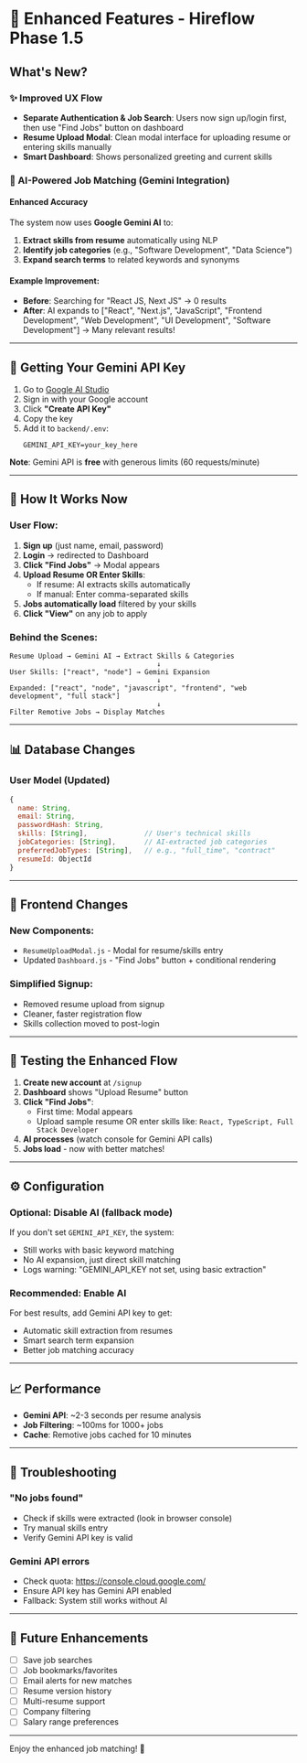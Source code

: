 # 🎯 Enhanced Features - Hireflow Phase 1.5

## What's New?

### ✨ Improved UX Flow
- **Separate Authentication & Job Search**: Users now sign up/login first, then use "Find Jobs" button on dashboard
- **Resume Upload Modal**: Clean modal interface for uploading resume or entering skills manually
- **Smart Dashboard**: Shows personalized greeting and current skills

### 🤖 AI-Powered Job Matching (Gemini Integration)

#### Enhanced Accuracy
The system now uses **Google Gemini AI** to:
1. **Extract skills from resume** automatically using NLP
2. **Identify job categories** (e.g., "Software Development", "Data Science")
3. **Expand search terms** to related keywords and synonyms

#### Example Improvement:
- **Before**: Searching for "React JS, Next JS" → 0 results
- **After**: AI expands to ["React", "Next.js", "JavaScript", "Frontend Development", "Web Development", "UI Development", "Software Development"] → Many relevant results!

---

## 🔑 Getting Your Gemini API Key

1. Go to [Google AI Studio](https://makersuite.google.com/app/apikey)
2. Sign in with your Google account
3. Click **"Create API Key"**
4. Copy the key
5. Add it to `backend/.env`:
   ```
   GEMINI_API_KEY=your_key_here
   ```

**Note**: Gemini API is **free** with generous limits (60 requests/minute)

---

## 🚀 How It Works Now

### User Flow:
1. **Sign up** (just name, email, password)
2. **Login** → redirected to Dashboard
3. **Click "Find Jobs"** → Modal appears
4. **Upload Resume OR Enter Skills**:
   - If resume: AI extracts skills automatically
   - If manual: Enter comma-separated skills
5. **Jobs automatically load** filtered by your skills
6. **Click "View"** on any job to apply

### Behind the Scenes:
```
Resume Upload → Gemini AI → Extract Skills & Categories
                                    ↓
User Skills: ["react", "node"] → Gemini Expansion
                                    ↓
Expanded: ["react", "node", "javascript", "frontend", "web development", "full stack"]
                                    ↓
Filter Remotive Jobs → Display Matches
```

---

## 📊 Database Changes

### User Model (Updated)
```javascript
{
  name: String,
  email: String,
  passwordHash: String,
  skills: [String],              // User's technical skills
  jobCategories: [String],       // AI-extracted job categories
  preferredJobTypes: [String],   // e.g., "full_time", "contract"
  resumeId: ObjectId
}
```

---

## 🎨 Frontend Changes

### New Components:
- `ResumeUploadModal.js` - Modal for resume/skills entry
- Updated `Dashboard.js` - "Find Jobs" button + conditional rendering

### Simplified Signup:
- Removed resume upload from signup
- Cleaner, faster registration flow
- Skills collection moved to post-login

---

## 🧪 Testing the Enhanced Flow

1. **Create new account** at `/signup`
2. **Dashboard** shows "Upload Resume" button
3. **Click "Find Jobs"**:
   - First time: Modal appears
   - Upload sample resume OR enter skills like: `React, TypeScript, Full Stack Developer`
4. **AI processes** (watch console for Gemini API calls)
5. **Jobs load** - now with better matches!

---

## ⚙️ Configuration

### Optional: Disable AI (fallback mode)
If you don't set `GEMINI_API_KEY`, the system:
- Still works with basic keyword matching
- No AI expansion, just direct skill matching
- Logs warning: "GEMINI_API_KEY not set, using basic extraction"

### Recommended: Enable AI
For best results, add Gemini API key to get:
- Automatic skill extraction from resumes
- Smart search term expansion
- Better job matching accuracy

---

## 📈 Performance

- **Gemini API**: ~2-3 seconds per resume analysis
- **Job Filtering**: ~100ms for 1000+ jobs
- **Cache**: Remotive jobs cached for 10 minutes

---

## 🐛 Troubleshooting

### "No jobs found"
- Check if skills were extracted (look in browser console)
- Try manual skills entry
- Verify Gemini API key is valid

### Gemini API errors
- Check quota: https://console.cloud.google.com/
- Ensure API key has Gemini API enabled
- Fallback: System still works without AI

---

## 🔮 Future Enhancements

- [ ] Save job searches
- [ ] Job bookmarks/favorites
- [ ] Email alerts for new matches
- [ ] Resume version history
- [ ] Multi-resume support
- [ ] Company filtering
- [ ] Salary range preferences

---

Enjoy the enhanced job matching! 🚀
